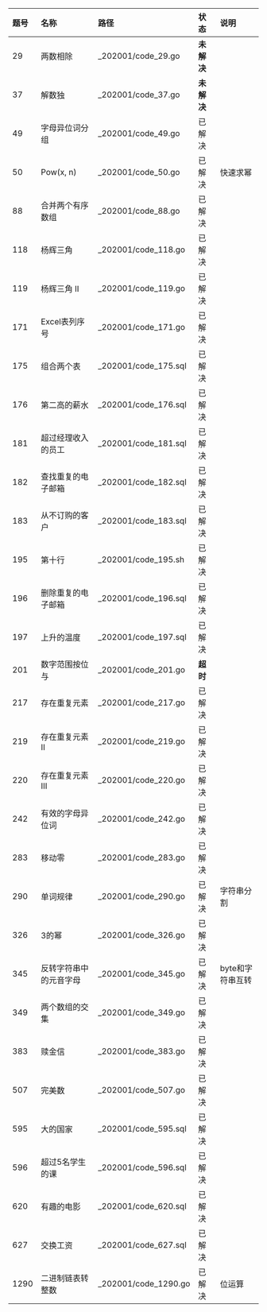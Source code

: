 | 题号   | 名称          | 路径                   | 状态      | 说明         |
|:-----|:------------|:---------------------|:--------|:-----------|
| 29   | 两数相除        | _202001/code_29.go   | **未解决** |            |
| 37   | 解数独         | _202001/code_37.go   | **未解决** |            |
| 49   | 字母异位词分组     | _202001/code_49.go   | 已解决     |            |
| 50   | Pow(x, n)   | _202001/code_50.go   | 已解决     | 快速求幂       |
| 88   | 合并两个有序数组    | _202001/code_88.go   | 已解决     |            |
| 118  | 杨辉三角        | _202001/code_118.go  | 已解决     |            |
| 119  | 杨辉三角 II     | _202001/code_119.go  | 已解决     |            |
| 171  | Excel表列序号   | _202001/code_171.go  | 已解决     |            |
| 175  | 组合两个表       | _202001/code_175.sql | 已解决     |            |
| 176  | 第二高的薪水      | _202001/code_176.sql | 已解决     |            |
| 181  | 超过经理收入的员工   | _202001/code_181.sql | 已解决     |            |
| 182  | 查找重复的电子邮箱   | _202001/code_182.sql | 已解决     |            |
| 183  | 从不订购的客户     | _202001/code_183.sql | 已解决     |            |
| 195  | 第十行         | _202001/code_195.sh  | 已解决     |            |
| 196  | 删除重复的电子邮箱   | _202001/code_196.sql | 已解决     |            |
| 197  | 上升的温度       | _202001/code_197.sql | 已解决     |            |
| 201  | 数字范围按位与     | _202001/code_201.go  | **超时**  |            |
| 217  | 存在重复元素      | _202001/code_217.go  | 已解决     |            |
| 219  | 存在重复元素 II   | _202001/code_219.go  | 已解决     |            |
| 220  | 存在重复元素 III  | _202001/code_220.go  | 已解决     |            |
| 242  | 有效的字母异位词    | _202001/code_242.go  | 已解决     |            |
| 283  | 移动零         | _202001/code_283.go  | 已解决     |            |
| 290  | 单词规律        | _202001/code_290.go  | 已解决     | 字符串分割      |
| 326  | 3的幂         | _202001/code_326.go  | 已解决     |            |
| 345  | 反转字符串中的元音字母 | _202001/code_345.go  | 已解决     | byte和字符串互转 |
| 349  | 两个数组的交集     | _202001/code_349.go  | 已解决     |            |
| 383  | 赎金信         | _202001/code_383.go  | 已解决     |            |
| 507  | 完美数         | _202001/code_507.go  | 已解决     |            |
| 595  | 大的国家        | _202001/code_595.sql | 已解决     |            |
| 596  | 超过5名学生的课    | _202001/code_596.sql | 已解决     |            |
| 620  | 有趣的电影       | _202001/code_620.sql | 已解决     |            |
| 627  | 交换工资        | _202001/code_627.sql | 已解决     |            |
| 1290 | 二进制链表转整数    | _202001/code_1290.go | 已解决     | 位运算        |